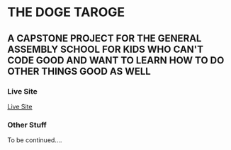 # THE DOGE TAROGE  
## A CAPSTONE PROJECT FOR THE GENERAL ASSEMBLY SCHOOL FOR KIDS WHO CAN'T CODE GOOD AND WANT TO LEARN HOW TO DO OTHER THINGS GOOD AS WELL

### Live Site

[Live Site](https://doge-taroge.herokuapp.com)

### Other Stuff

To be continued....
